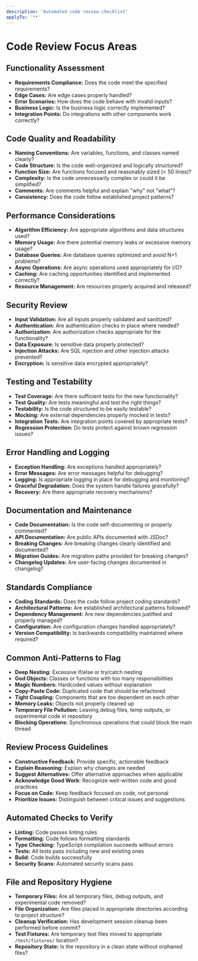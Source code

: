 ```yaml
---
description: 'Automated code review checklist'
applyTo: '**'
---
```


# Code Review Focus Areas

## Functionality Assessment

- **Requirements Compliance:** Does the code meet the specified requirements?
- **Edge Cases:** Are edge cases properly handled?
- **Error Scenarios:** How does the code behave with invalid inputs?
- **Business Logic:** Is the business logic correctly implemented?
- **Integration Points:** Do integrations with other components work correctly?

## Code Quality and Readability

- **Naming Conventions:** Are variables, functions, and classes named clearly?
- **Code Structure:** Is the code well-organized and logically structured?
- **Function Size:** Are functions focused and reasonably sized (< 50 lines)?
- **Complexity:** Is the code unnecessarily complex or could it be simplified?
- **Comments:** Are comments helpful and explain "why" not "what"?
- **Consistency:** Does the code follow established project patterns?

## Performance Considerations

- **Algorithm Efficiency:** Are appropriate algorithms and data structures used?
- **Memory Usage:** Are there potential memory leaks or excessive memory usage?
- **Database Queries:** Are database queries optimized and avoid N+1 problems?
- **Async Operations:** Are async operations used appropriately for I/O?
- **Caching:** Are caching opportunities identified and implemented correctly?
- **Resource Management:** Are resources properly acquired and released?

## Security Review

- **Input Validation:** Are all inputs properly validated and sanitized?
- **Authentication:** Are authentication checks in place where needed?
- **Authorization:** Are authorization checks appropriate for the functionality?
- **Data Exposure:** Is sensitive data properly protected?
- **Injection Attacks:** Are SQL injection and other injection attacks prevented?
- **Encryption:** Is sensitive data encrypted appropriately?

## Testing and Testability

- **Test Coverage:** Are there sufficient tests for the new functionality?
- **Test Quality:** Are tests meaningful and test the right things?
- **Testability:** Is the code structured to be easily testable?
- **Mocking:** Are external dependencies properly mocked in tests?
- **Integration Tests:** Are integration points covered by appropriate tests?
- **Regression Protection:** Do tests protect against known regression issues?

## Error Handling and Logging

- **Exception Handling:** Are exceptions handled appropriately?
- **Error Messages:** Are error messages helpful for debugging?
- **Logging:** Is appropriate logging in place for debugging and monitoring?
- **Graceful Degradation:** Does the system handle failures gracefully?
- **Recovery:** Are there appropriate recovery mechanisms?

## Documentation and Maintenance

- **Code Documentation:** Is the code self-documenting or properly commented?
- **API Documentation:** Are public APIs documented with JSDoc?
- **Breaking Changes:** Are breaking changes clearly identified and documented?
- **Migration Guides:** Are migration paths provided for breaking changes?
- **Changelog Updates:** Are user-facing changes documented in changelog?

## Standards Compliance

- **Coding Standards:** Does the code follow project coding standards?
- **Architectural Patterns:** Are established architectural patterns followed?
- **Dependency Management:** Are new dependencies justified and properly managed?
- **Configuration:** Are configuration changes handled appropriately?
- **Version Compatibility:** Is backwards compatibility maintained where required?

## Common Anti-Patterns to Flag

- **Deep Nesting:** Excessive if/else or try/catch nesting
- **God Objects:** Classes or functions with too many responsibilities
- **Magic Numbers:** Hardcoded values without explanation
- **Copy-Paste Code:** Duplicated code that should be refactored
- **Tight Coupling:** Components that are too dependent on each other
- **Memory Leaks:** Objects not properly cleaned up
- **Temporary File Pollution:** Leaving debug files, temp outputs, or experimental code in repository
- **Blocking Operations:** Synchronous operations that could block the main thread

## Review Process Guidelines

- **Constructive Feedback:** Provide specific, actionable feedback
- **Explain Reasoning:** Explain why changes are needed
- **Suggest Alternatives:** Offer alternative approaches when applicable
- **Acknowledge Good Work:** Recognize well-written code and good practices
- **Focus on Code:** Keep feedback focused on code, not personal
- **Prioritize Issues:** Distinguish between critical issues and suggestions

## Automated Checks to Verify

- **Linting:** Code passes linting rules
- **Formatting:** Code follows formatting standards
- **Type Checking:** TypeScript compilation succeeds without errors
- **Tests:** All tests pass including new and existing ones
- **Build:** Code builds successfully
- **Security Scans:** Automated security scans pass

## File and Repository Hygiene

- **Temporary Files:** Are all temporary files, debug outputs, and experimental code removed?
- **File Organization:** Are files placed in appropriate directories according to project structure?
- **Cleanup Verification:** Has development session cleanup been performed before commit?
- **Test Fixtures:** Are temporary test files moved to appropriate `/test/fixtures/` location?
- **Repository State:** Is the repository in a clean state without orphaned files?
